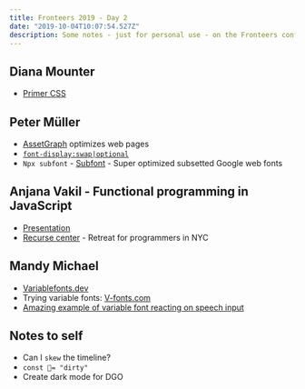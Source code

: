 ```yaml
---
title: Fronteers 2019 - Day 2
date: "2019-10-04T10:07:54.527Z"
description: Some notes - just for personal use - on the Fronteers conference - day 2
---
```


## Diana Mounter

- [Primer CSS](https://primer.style)

## Peter Müller

- [AssetGraph](https://github.com/assetgraph/assetgraph) optimizes web pages
- [`font-display:swap|optional`](https://developer.mozilla.org/en-US/docs/Web/CSS/@font-face/font-display)
- `Npx subfont` - [Subfont](https://github.com/Munter/subfont#readme) - Super optimized subsetted Google web fonts

## Anjana Vakil - Functional programming in JavaScript

- [Presentation](https://gist.github.com/vakila/e920ba4d5567ddbb1c0e64f17366c77f)
- [Recurse center](https://www.recurse.com) - Retreat for programmers in NYC

## Mandy Michael

- [Variablefonts.dev](https://variablefonts.dev)
- Trying variable fonts: [V-fonts.com](https://v-fonts.com/)
- [Amazing example of variable font reacting on speech input](https://codepen.io/mandymichael/pen/OYpqdP)

## Notes to self

- Can I `skew` the timeline?
- `const 💩= "dirty"`
- Create dark mode for DGO
